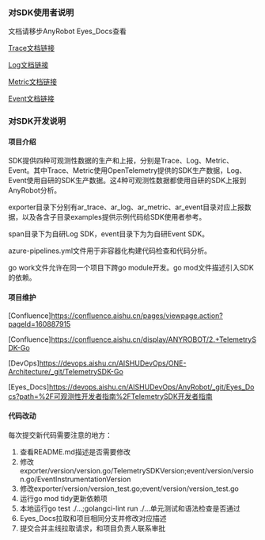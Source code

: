 ### 对SDK使用者说明

文档请移步AnyRobot Eyes_Docs查看

[Trace文档链接](https://devops.aishu.cn/AISHUDevOps/AnyRobot/_git/Eyes_Docs?version=GBdevelop&_a=preview&path=%2F%E5%8F%AF%E8%A7%82%E6%B5%8B%E6%80%A7%E5%BC%80%E5%8F%91%E8%80%85%E6%8C%87%E5%8D%97%2FTelemetrySDK%E5%BC%80%E5%8F%91%E8%80%85%E6%8C%87%E5%8D%97%2FTrace%2FGo%2FREADME.md&_a=preview)

[Log文档链接](https://devops.aishu.cn/AISHUDevOps/AnyRobot/_git/Eyes_Docs?version=GBdevelop&_a=preview&path=%2F%E5%8F%AF%E8%A7%82%E6%B5%8B%E6%80%A7%E5%BC%80%E5%8F%91%E8%80%85%E6%8C%87%E5%8D%97%2FTelemetrySDK%E5%BC%80%E5%8F%91%E8%80%85%E6%8C%87%E5%8D%97%2FLog%2FGo%2FREADME.md&_a=preview)

[Metric文档链接](https://devops.aishu.cn/AISHUDevOps/AnyRobot/_git/Eyes_Docs?version=GBdevelop&path=%2F%E5%8F%AF%E8%A7%82%E6%B5%8B%E6%80%A7%E5%BC%80%E5%8F%91%E8%80%85%E6%8C%87%E5%8D%97%2FTelemetrySDK%E5%BC%80%E5%8F%91%E8%80%85%E6%8C%87%E5%8D%97%2FMetric%2FGo%2FREADME.md&_a=preview)

[Event文档链接](https://devops.aishu.cn/AISHUDevOps/AnyRobot/_git/Eyes_Docs?version=GBdevelop&_a=preview&path=%2F%E5%8F%AF%E8%A7%82%E6%B5%8B%E6%80%A7%E5%BC%80%E5%8F%91%E8%80%85%E6%8C%87%E5%8D%97%2FTelemetrySDK%E5%BC%80%E5%8F%91%E8%80%85%E6%8C%87%E5%8D%97%2FEvent%2FGo%2FREADME.md&_a=preview)

### 对SDK开发说明

#### 项目介绍

SDK提供四种可观测性数据的生产和上报，分别是Trace、Log、Metric、Event。其中Trace、Metric使用OpenTelemetry提供的SDK生产数据，Log、Event使用自研的SDK生产数据。这4种可观测性数据都使用自研的SDK上报到AnyRobot分析。

exporter目录下分别有ar_trace、ar_log、ar_metric、ar_event目录对应上报数据，以及各含子目录examples提供示例代码给SDK使用者参考。

span目录下为自研Log SDK，event目录下为为自研Event SDK。

azure-pipelines.yml文件用于非容器化构建代码检查和代码分析。

go work文件允许在同一个项目下跨go module开发。go mod文件描述引入SDK的依赖。

#### 项目维护

[Confluence]https://confluence.aishu.cn/pages/viewpage.action?pageId=160887915

[Confluence]https://confluence.aishu.cn/display/ANYROBOT/2.+TelemetrySDK-Go

[DevOps]https://devops.aishu.cn/AISHUDevOps/ONE-Architecture/_git/TelemetrySDK-Go

[Eyes_Docs]https://devops.aishu.cn/AISHUDevOps/AnyRobot/_git/Eyes_Docs?path=%2F可观测性开发者指南%2FTelemetrySDK开发者指南

#### 代码改动

每次提交新代码需要注意的地方：

1. 查看README.md描述是否需要修改
2. 修改exporter/version/version.go/TelemetrySDKVersion;event/version/version.go/EventInstrumentationVersion
3. 修改exporter/version/version_test.go;event/version/version_test.go
4. 运行go mod tidy更新依赖项
5. 本地运行go test ./...;golangci-lint run ./...单元测试和语法检查是否通过
6. Eyes_Docs拉取和项目相同分支并修改对应描述
7. 提交合并主线拉取请求，和项目负责人联系审批